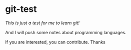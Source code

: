# git-test
*This is just a test for me to learn git!*

And I will push some notes about programming languages.

If you are interested, you can contribute.
Thanks
